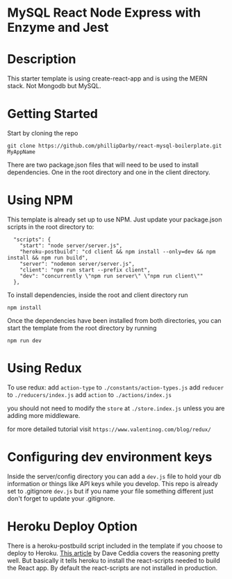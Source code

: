 # MySQL React Node Express with Enzyme and Jest

# Description

This starter template is using create-react-app and is using the MERN stack. Not Mongodb but MySQL.

# Getting Started

Start by cloning the repo

`git clone https://github.com/phillipDarby/react-mysql-boilerplate.git MyAppName`

There are two package.json files that will need to be used to install dependencies. One in the root directory and one in the client directory.

# Using NPM

This template is already set up to use NPM.
Just update your package.json scripts in the root directory to:

```
  "scripts": {
    "start": "node server/server.js",
    "heroku-postbuild": "cd client && npm install --only=dev && npm install && npm run build",
    "server": "nodemon server/server.js",
    "client": "npm run start --prefix client",
    "dev": "concurrently \"npm run server\" \"npm run client\""
  },
```

To install dependencies, inside the root and client directory run

`npm install`

Once the dependencies have been installed from both directories, you can start the template from the root directory by running

`npm run dev`

# Using Redux

To use redux:
add `action-type` to `./constants/action-types.js`
add `reducer` to `./reducers/index.js`
add `action` to `./actions/index.js`

you should not need to modify the `store` at `./store.index.js` unless you are adding more middleware.

for more detailed tutorial visit `https://www.valentinog.com/blog/redux/`

# Configuring dev environment keys

Inside the server/config directory you can add a `dev.js` file to hold your db information or things like API keys while you develop. This repo is already set to .gitignore `dev.js` but if you name your file something different just don't forget to update your .gitignore.

# Heroku Deploy Option

There is a heroku-postbuild script included in the template if you choose to deploy to Heroku. [This article](https://daveceddia.com/deploy-react-express-app-heroku/) by Dave Ceddia covers the reasoning pretty well. But basically it tells heroku to install the react-scripts needed to build the React app. By default the react-scripts are not installed in production.
